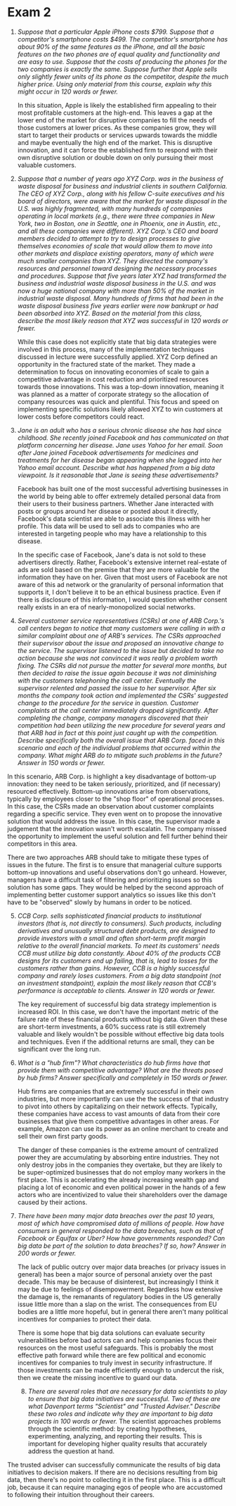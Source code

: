 # Exam 2

1. *Suppose that a particular Apple iPhone costs $799. Suppose that a competitor's smartphone costs $499. The competitor's smartphone has about 90% of the same features as the iPhone, and all the basic features on the two phones are of equal quality and functionality and are easy to use. Suppose that the costs of producing the phones for the two companies is exactly the same. Suppose further that Apple sells only slightly fewer units of its phone as the competitor, despite the much higher price. Using only material from this course, explain why this might occur in 120 words or fewer.*
	
	In this situation, Apple is likely the established firm appealing to their most profitable customers at the high-end. This leaves a gap at the lower end of the market for disruptive companies to fill the needs of those customers at lower prices. As these companies grow, they will start to target their products or services upwards towards the middle and maybe eventually the high end of the market. This is disruptive innovation, and it can force the established firm to respond with their own disruptive solution or double down on only pursuing their most valuable customers.

2. *Suppose that a number of years ago XYZ Corp. was in the business of waste disposal for business and industrial clients in southern California. The CEO of XYZ Corp., along with his fellow C-suite executives and his board of directors, were aware that the market for waste disposal in the U.S. was highly fragmented, with many hundreds of companies operating in local markets (e.g., there were three companies in New York, two in Boston, one in Seattle, one in Phoenix, one in Austin, etc., and all these companies were different). XYZ Corp.'s CEO and board members decided to attempt to try to design processes to give themselves economies of scale that would allow them to move into other markets and displace existing operators, many of which were much smaller companies than XYZ. They directed the company's resources and personnel toward designing the necessary processes and procedures. Suppose that five years later XYZ had transformed the business and industrial waste disposal business in the U.S. and was now a huge national company with more than 50% of the market in industrial waste disposal. Many hundreds of firms that had been in the waste disposal business five years earlier were now bankrupt or had been absorbed into XYZ. Based on the material from this class, describe the most likely reason that XYZ was successful in 120 words or fewer.* 
	
	While this case does not explicitly state that big data strategies were involved in this process, many of the implementation techniques discussed in lecture were successfully applied. XYZ Corp defined an opportunity in the fractured state of the market. They made a determination to focus on innovating economies of scale to gain a competitive advantage in cost reduction and prioritized resources towards those innovations. This was a top-down innovation, meaning it was planned as a matter of corporate strategy so the allocation of company resources was quick and plentiful. This focus and speed on implementing specific solutions likely allowed XYZ to win customers at lower costs before competitors could react. 
	
3. *Jane is an adult who has a serious chronic disease she has had since childhood. She recently joined Facebook and has communicated on that platform concerning her disease. Jane uses Yahoo for her email. Soon after Jane joined Facebook advertisements for medicines and treatments for her disease began appearing when she logged into her Yahoo email account. Describe what has happened from a big data viewpoint. Is it reasonable that Jane is seeing these advertisements?*

	Facebook has built one of the most successful advertising businesses in the world by being able to offer extremely detailed personal data from their users to their business partners. Whether Jane interacted with posts or groups around her disease or posted about it directly, Facebook's data scientist are able to associate this illness with her profile. This data will be used to sell ads to companies who are interested in targeting people who may have a relationship to this disease. 
	
	In the specific case of Facebook, Jane's data is not sold to these advertisers directly. Rather, Facebook's extensive internet real-estate of ads are sold based on the premise that they are more valuable for the information they have on her. Given that most users of Facebook are not aware of this ad network or the granularity of personal information that supports it, I don't believe it to be an ethical business practice. Even if there is disclosure of this information, I would question whether consent really exists in an era of nearly-monopolized social networks. 

4. *Several customer service representatives (CSRs) at one of ARB Corp.'s call centers began to notice that many customers were calling in with a similar complaint about one of ARB's services. The CSRs approached their supervisor about the issue and proposed an innovative change to the service. The supervisor listened to the issue but decided to take no action because she was not convinced it was really a problem worth fixing. The CSRs did not pursue the matter for several more months, but then decided to raise the issue again because it was not diminishing with the customers telephoning the call center. Eventually the supervisor relented and passed the issue to her supervisor. After six months the company took action and implemented the CSRs' suggested change to the procedure for the service in question. Customer complaints at the call center immediately dropped significantly. After completing the change, company managers discovered that their competition had been utilizing the new procedure for several years and that ARB had in fact at this point just caught up with the competition. Describe specifically both the overall issue that ARB Corp. faced in this scenario and each of the individual problems that occurred within the company. What might ARB do to mitigate such problems in the future? Answer in 150 words or fewer.*

In this scenario, ARB Corp. is highlight a key disadvantage of bottom-up innovation: they need to be taken seriously, prioritized, and (if necessary) resourced effectively. Bottom-up innovations arise from observations, typically by employees closer to the "shop floor" of operational processes. In this case, the CSRs made an observation about customer complaints regarding a specific service. They even went on to propose the innovative solution that would address the issue. In this case, the supervisor made a judgement that the innovation wasn't worth escalatin. The company missed the opportunity to implement the useful solution and fell further behind their competitors in this area.

There are two approaches ARB should take to mitigate these types of issues in the future. The first is to ensure that managerial culture supports bottom-up innovations and useful observations don't go unheard. However, managers have a difficult task of filtering and prioritizing issues so this solution has some gaps. They would be helped by the second approach of implementing better customer support analytics so issues like this don't have to be "observed" slowly by humans in order to be noticed. 

5. *CCB Corp. sells sophisticated financial products to institutional investors (that is, not directly to consumers). Such products, including derivatives and unusually structured debt products, are designed to provide investors with a small and often short-term profit margin relative to the overall financial markets. To meet its customers' needs CCB must utilize big data constantly. About 40% of the products CCB designs for its customers end up failing, that is, lead to losses for the customers rather than gains. However, CCB is a highly successful company and rarely loses customers. From a big data standpoint (not an investment standpoint), explain the most likely reason that CCB's performance is acceptable to clients. Answer in 120 words or fewer.*

	The key requirement of successful big data strategy implemention is increased ROI. In this case, we don't have the important metric of the failure rate of these financial products without big data. Given that these are short-term investments, a 60% success rate is still extremely valuable and likely wouldn't be possible without effective big data tools and techniques. Even if the additional returns are small, they can be significant over the long run.

6. *What is a "hub firm"? What characteristics do hub firms have that provide them with competitive advantage? What are the threats posed by hub firms? Answer specifically and completely in 150 words or fewer.*
	
	Hub firms are companies that are extremely successful in their own industries, but more importantly can use the the success of that industry to pivot into others by capitalizing on their network effects. Typically, these companies have access to vast amounts of data from their core businesses that give them competitive advantages in other areas. For example, Amazon can use its power as an online merchant to create and sell their own first party goods. 
	
	The danger of these companies is the extreme amount of centralized power they are accumulating by absorbing entire industries. They not only destroy jobs in the companies they overtake, but they are likely to be super-optimized businesses that do not employ many workers in the first place. This is accelerating the already increasing wealth gap and placing a lot of economic and even political power in the hands of a few actors who are incentivized to value their shareholders over the damage caused by their actions.
	
7. *There have been many major data breaches over the past 10 years, most of which have compromised data of millions of people. How have consumers in general responded to the data breaches, such as that of Facebook or Equifax or Uber? How have governments responded? Can big data be part of the solution to data breaches? If so, how? Answer in 200 words or fewer.*

	The lack of public outcry over major data breaches (or privacy issues in general) has been a major source of personal anxiety over the past decade. This may be because of disinterest, but increasingly I think it may be due to feelings of disempowerment. Regardless how extensive the damage is, the remanants of regulatory bodies in the US generally issue little more than a slap on the wrist. The consequences from EU bodies are a little more hopeful, but in general there aren't many political incentives for companies to protect their data.  
	
	There is some hope that big data solutions can evaluate security vulnerabilities before bad actors can and help companies focus their resources on the most useful safeguards. This is probably the most effective path forward while there are few political and economic incentives for companies to truly invest in security infrastructure. If those investments can be made efficiently enough to undercut the risk, then we create the missing incentive to guard our data.
	
	8. *There are several roles that are necessary for data scientists to play to ensure that big data initiatives are successful. Two of these are what Davenport terms "Scientist" and "Trusted Adviser." Describe these two roles and indicate why they are important to big data projects in 100 words or fewer.*
The scientist approaches problems through the scientific method: by creating hypotheses, experimenting, analyzing, and reporting their results. This is important for developing higher quality results that accurately address the question at hand. 

The trusted adviser can successfully communicate the results of big data initiatives to decision makers. If there are no decisions resulting from big data, then there's no point to collecting it in the first place. This is a difficult job, because it can require managing egos of people who are accustomed to following their intuition throughout their careers. 